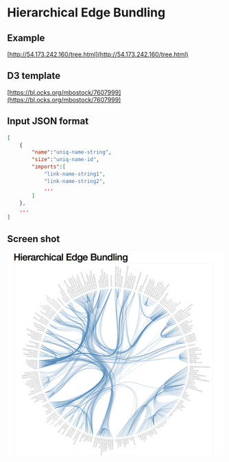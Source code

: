 # Hierarchical Edge Bundling
## Example
[http://54.173.242.160/tree.html](http://54.173.242.160/tree.html)

## D3 template 
[https://bl.ocks.org/mbostock/7607999](https://bl.ocks.org/mbostock/7607999)

## Input JSON format
```json
[
	{
		"name":"uniq-name-string",
		"size":"uniq-name-id",
		"imports":[
			"link-name-string1",
			"link-name-string2",
			...
		]
	},
	...
]
```

## Screen shot
![](src/ScreenShot.png)
